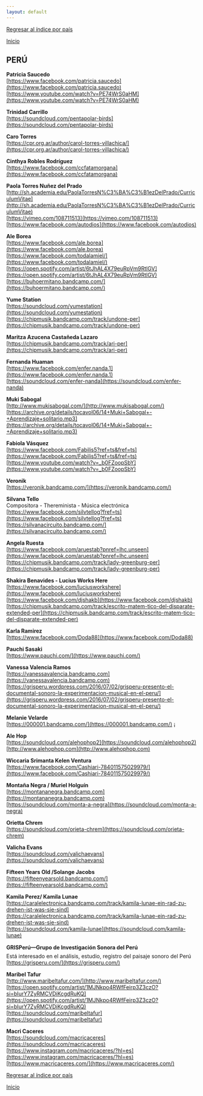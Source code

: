 ```yaml
---
layout: default
---
```


[Regresar al índice por país](./basededatos.html)  

[Inicio](./)  



## PERÚ  

__Patricia Saucedo__  
[https://www.facebook.com/patricia.saucedo](https://www.facebook.com/patricia.saucedo)  
[https://www.youtube.com/watch?v=PE74WrS0aHM](https://www.youtube.com/watch?v=PE74WrS0aHM)  

__Trinidad Carrillo__  
[https://soundcloud.com/pentapolar-birds](https://soundcloud.com/pentapolar-birds)  

__Caro Torres__  
[https://cpr.org.ar/author/carol-torres-villachica/](https://cpr.org.ar/author/carol-torres-villachica/)  

__Cinthya Robles Rodríguez__  
[https://www.facebook.com/ccfatamorgana](https://www.facebook.com/ccfatamorgana)  

__Paola Torres Nuñez del Prado__  
[http://sh.academia.edu/PaolaTorresN%C3%BA%C3%B1ezDelPrado/CurriculumVitae](http://sh.academia.edu/PaolaTorresN%C3%BA%C3%B1ezDelPrado/CurriculumVitae)  
[https://vimeo.com/108711513](https://vimeo.com/108711513)  
[https://www.facebook.com/autodios](https://www.facebook.com/autodios)  

__Ale Borea__  
[https://www.facebook.com/ale.borea](https://www.facebook.com/ale.borea)  
[https://www.facebook.com/todalamiel/](https://www.facebook.com/todalamiel/)  
[https://open.spotify.com/artist/6tJhAL4X79euRpVm9RtlGV](https://open.spotify.com/artist/6tJhAL4X79euRpVm9RtlGV)  
[https://buhoermitano.bandcamp.com/](https://buhoermitano.bandcamp.com/)  

__Yume Station__  
[https://soundcloud.com/yumestation](https://soundcloud.com/yumestation)  
[https://chipmusik.bandcamp.com/track/undone-per](https://chipmusik.bandcamp.com/track/undone-per)  

__Maritza Azucena Castañeda Lazaro__  
[https://chipmusik.bandcamp.com/track/ari-per](https://chipmusik.bandcamp.com/track/ari-per)  

__Fernanda Huaman__  
[https://www.facebook.com/enfer.nanda.1](https://www.facebook.com/enfer.nanda.1)  
[https://soundcloud.com/enfer-nanda](https://soundcloud.com/enfer-nanda)  

__Muki Sabogal__  
[http://www.mukisabogal.com/](http://www.mukisabogal.com/)  
[https://archive.org/details/tocavol06/14+Muki+Sabogal+-+Aprendizaje+solitario.mp3](https://archive.org/details/tocavol06/14+Muki+Sabogal+-+Aprendizaje+solitario.mp3)  

__Fabiola Vásquez__  
[https://www.facebook.com/Fabilis5?ref=ts&fref=ts](https://www.facebook.com/Fabilis5?ref=ts&fref=ts)  
[https://www.youtube.com/watch?v=_b0FZoopSbY](https://www.youtube.com/watch?v=_b0FZoopSbY)  

__Veronik__  
[https://veronik.bandcamp.com/](https://veronik.bandcamp.com/)  

__Silvana Tello__  
Compositora - Thereminista - Música electrónica  
[https://www.facebook.com/silvtellog?fref=ts](https://www.facebook.com/silvtellog?fref=ts)  
[https://silvanacircuito.bandcamp.com/](https://silvanacircuito.bandcamp.com/)  

__Angela Ruesta__  
[https://www.facebook.com/aruestab?pnref=lhc.unseen](https://www.facebook.com/aruestab?pnref=lhc.unseen)  
[https://chipmusik.bandcamp.com/track/lady-greenburg-per](https://chipmusik.bandcamp.com/track/lady-greenburg-per)  

__Shakira Benavides - Lucius Works Here__  
[https://www.facebook.com/luciusworkshere](https://www.facebook.com/luciusworkshere)  
[https://www.facebook.com/djshakb](https://www.facebook.com/djshakb)  
[https://chipmusik.bandcamp.com/track/escrito-matem-tico-del-disparate-extended-per](https://chipmusik.bandcamp.com/track/escrito-matem-tico-del-disparate-extended-per)  

__Karla Ramirez__  
[https://www.facebook.com/Doda88](https://www.facebook.com/Doda88)  

__Pauchi Sasaki__  
[https://www.pauchi.com/](https://www.pauchi.com/)  

__Vanessa Valencia Ramos__  
[https://vanessavalencia.bandcamp.com](https://vanessavalencia.bandcamp.com)  
[https://grisperu.wordpress.com/2016/07/02/grisperu-presento-el-documental-sonoro-la-experimentacion-musical-en-el-peru/](https://grisperu.wordpress.com/2016/07/02/grisperu-presento-el-documental-sonoro-la-experimentacion-musical-en-el-peru/)  

__Melanie Velarde__  
[https://000001.bandcamp.com/](https://000001.bandcamp.com/)  ¡

__Ale Hop__  
[https://soundcloud.com/alehophop2](https://soundcloud.com/alehophop2)  
[http://www.alehophop.com](http://www.alehophop.com)  

__Wiccaria Srimanta Kelen Ventura__  
[https://www.facebook.com/Cashiari-784011575029979/](https://www.facebook.com/Cashiari-784011575029979/)  

__Montaña Negra / Muriel Holguín__  
[https://montananegra.bandcamp.com](https://montananegra.bandcamp.com)  
[https://soundcloud.com/monta-a-negra](https://soundcloud.com/monta-a-negra)  

__Orietta Chrem__  
[https://soundcloud.com/orieta-chrem](https://soundcloud.com/orieta-chrem)  

__Valicha Evans__  
[https://soundcloud.com/valichaevans](https://soundcloud.com/valichaevans)  

__Fifteen Years Old /Solange Jacobs__  
[https://fifteenyearsold.bandcamp.com/](https://fifteenyearsold.bandcamp.com/)  

__Kamila Perez/ Kamila Lunae__  
[https://caralelectronica.bandcamp.com/track/kamila-lunae-ein-rad-zu-drehen-ist-was-sie-sind](https://caralelectronica.bandcamp.com/track/kamila-lunae-ein-rad-zu-drehen-ist-was-sie-sind)  
[https://soundcloud.com/kamila-lunae](https://soundcloud.com/kamila-lunae)  

__GRISPerú—Grupo de Investigación Sonora del Perú__  
Está interesado en el análisis, estudio, registro del paisaje sonoro del Perú  
[https://grisperu.com/](https://grisperu.com/)  

__Maribel Tafur__  
[http://www.maribeltafur.com/](http://www.maribeltafur.com/)  
[https://open.spotify.com/artist/1MJNkpo4RWfFeirp3Z3czO?si=bIurY7ZyRMCVDiKcgdRuKQ](https://open.spotify.com/artist/1MJNkpo4RWfFeirp3Z3czO?si=bIurY7ZyRMCVDiKcgdRuKQ)  
[https://soundcloud.com/maribeltafur](https://soundcloud.com/maribeltafur)  

__Macri Caceres__  
[https://soundcloud.com/macricaceres](https://soundcloud.com/macricaceres)  
[https://www.instagram.com/macricaceres/?hl=es](https://www.instagram.com/macricaceres/?hl=es)  
[https://www.macricaceres.com/](https://www.macricaceres.com/)  






[Regresar al índice por país](./basededatos.html)  

[Inicio](./)  
